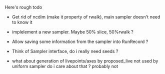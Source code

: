 Here's rough todo

* Get rid of ncdim (make it property of rwalk), main sampler doesn't need to know it

* implelement a new sampler. Maybe 50% slice, 50%rwalk ?

* Allow saving some information from the sampler into RunRecord ?

* Think of Sampler interface, do i really need seeds ?

* what about generation of livepoints/axes by proposed_live not used by uniform sampler
do i care about that ? probably not 
